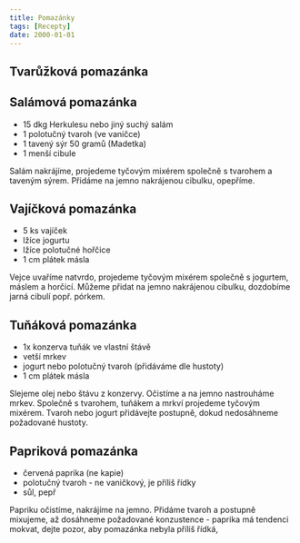 ```yaml
---
title: Pomazánky
tags: [Recepty]
date: 2000-01-01
---
```


## Tvarůžková pomazánka

## Salámová pomazánka

* 15 dkg Herkulesu nebo jiný suchý salám
* 1 polotučný tvaroh (ve vaničce)
* 1 tavený sýr 50 gramů (Madetka)
* 1 menší cibule

Salám nakrájíme, projedeme tyčovým mixérem společně s tvarohem a taveným sýrem.
Přidáme na jemno nakrájenou cibulku, opepříme.

## Vajíčková pomazánka

* 5 ks vajíček
* lžíce jogurtu
* lžíce polotučné hořčice
* 1 cm plátek másla

Vejce uvaříme natvrdo, projedeme tyčovým mixérem společně s jogurtem, máslem a horčicí.
Můžeme přidat na jemno nakrájenou cibulku, dozdobíme jarná cibulí popř. pórkem.

## Tuňáková pomazánka

* 1x konzerva tuňák ve vlastní štávě
* vetší mrkev
* jogurt nebo polotučný tvaroh (přidáváme dle hustoty)
* 1 cm plátek másla

Slejeme olej nebo štávu z konzervy. Očistíme a na jemno nastrouháme mrkev.
Společně s tvarohem, tuňákem a mrkví projedeme tyčovým mixérem.
Tvaroh nebo jogurt přidávejte postupně, dokud nedosáhneme požadované hustoty.

## Papriková pomazánka

* červená paprika (ne kapie)
* polotučný tvaroh - ne vaničkový, je příliš řídky
* sůl, pepř

Papriku očistíme, nakrájíme na jemno. Přidáme tvaroh a postupně mixujeme,
až dosáhneme požadované konzustence - paprika má tendenci mokvat, dejte pozor,
aby pomazánka nebyla příliš řídká,
